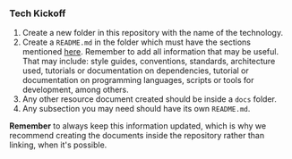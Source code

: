 ### Tech Kickoff

1. Create a new folder in this repository with the name of the technology.
2. Create a `README.md` in the folder which must have the sections mentioned [here](../../README.md#repository-structure).
    Remember to add all information that may be useful. That may include: style guides, conventions, standards, architecture used, tutorials or documentation on dependencies, tutorial or documentation on programming languages, scripts or tools for development, among others.
3. Any other resource document created should be inside a `docs` folder.
4. Any subsection you may need should have its own `README.md`.

**Remember** to always keep this information updated, which is why we recommend
creating the documents inside the repository rather than linking, when it's possible.
